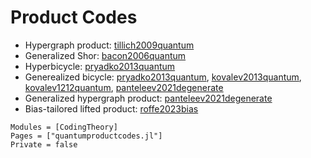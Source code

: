 # Product Codes

- Hypergraph product: [tillich2009quantum](@cite)
- Generalized Shor: [bacon2006quantum](@cite)
- Hyperbicycle: [pryadko2013quantum](@cite)
- Generealized bicycle: [pryadko2013quantum](@cite), [kovalev2013quantum](@cite), [kovalev1212quantum](@cite), [panteleev2021degenerate](@cite)
- Generalized hypergraph product: [panteleev2021degenerate](@cite)
- Bias-tailored lifted product: [roffe2023bias](@cite)


```@autodocs
Modules = [CodingTheory]
Pages = ["quantumproductcodes.jl"]
Private = false
```
